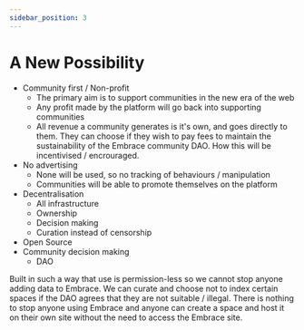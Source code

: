 ```yaml
---
sidebar_position: 3
---
```


# A New Possibility

<!-- Curation instead of censorship -->

- Community first / Non-profit
  - The primary aim is to support communities in the new era of the web
  - Any profit made by the platform will go back into supporting communities
  - All revenue a community generates is it's own, and goes directly to them. They can choose if they wish to pay fees to maintain the sustainability of the Embrace community DAO. How this will be incentivised / encrouraged.
- No advertising
  - None will be used, so no tracking of behaviours / manipulation
  - Communities will be able to promote themselves on the platform
- Decentralisation
  - All infrastructure
  - Ownership
  - Decision making
  - Curation instead of censorship
- Open Source
- Community decision making
  - DAO

Built in such a way that use is permission-less so we cannot stop anyone adding data to Embrace. We can curate and choose not to index certain spaces if the DAO agrees that they are not suitable / illegal. There is nothing to stop anyone using Embrace and anyone can create a space and host it on their own site without the need to access the Embrace site.

<!-- https://www.humanetech.com/key-issues -->
